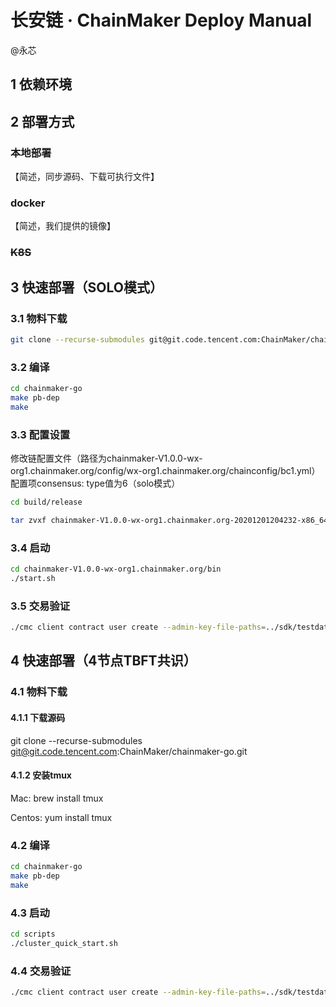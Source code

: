 # 长安链 · ChainMaker Deploy Manual

@永芯

## 1 依赖环境



## 2 部署方式

### 本地部署

【简述，同步源码、下载可执行文件】

### docker

【简述，我们提供的镜像】

### ~~K8S~~





## 3 快速部署（SOLO模式）

### 3.1 物料下载

```sh
git clone --recurse-submodules git@git.code.tencent.com:ChainMaker/chainmaker-go.git
```

### 3.2 编译

```sh
cd chainmaker-go
make pb-dep
make
```

### 3.3 配置设置

修改链配置文件（路径为chainmaker-V1.0.0-wx-org1.chainmaker.org/config/wx-org1.chainmaker.org/chainconfig/bc1.yml）配置项consensus: type值为6（solo模式）

```sh
cd build/release

tar zvxf chainmaker-V1.0.0-wx-org1.chainmaker.org-20201201204232-x86_64.tar.gz


```

### 3.4 启动



```sh
cd chainmaker-V1.0.0-wx-org1.chainmaker.org/bin
./start.sh
```

### 3.5 交易验证

```sh
./cmc client contract user create --admin-key-file-paths=../sdk/testdata/crypto-config/wx-org1.chainmaker.org/user/admin1/admin1.tls.key --admin-crt-file-paths=../sdk/testdata/crypto-config/wx-org1.chainmaker.org/user/admin1/admin1.tls.crt  --org-id=wx-org1.chainmaker.org --chain-id=chain1 --client-crt-file-paths=../sdk/testdata/crypto-config/wx-org1.chainmaker.org/user/client1/client1.tls.crt --client-key-file-paths=../sdk/testdata/crypto-config/wx-org1.chainmaker.org/user/client1/client1.tls.key --byte-code-path=../../test/wasm/asset-rust-0.7.2.wasm --contract-name=asset_new24 --runtime-type=WASMER --sdk-conf-path=../sdk/testdata/sdk_config.yml --version=1.0 --sync-result=true --params="{\"issue_limit\":\"500000000\",\"total_supply\":\"1000000000\"}"
```

## 4 快速部署（4节点TBFT共识）

### 4.1 物料下载

#### 4.1.1 下载源码

git clone --recurse-submodules git@git.code.tencent.com:ChainMaker/chainmaker-go.git

#### 4.1.2 安装tmux

Mac: brew install tmux

Centos: yum install tmux

### 4.2 编译

```sh
cd chainmaker-go
make pb-dep
make
```

### 4.3 启动

```sh
cd scripts
./cluster_quick_start.sh
```

### 4.4 交易验证

```sh
./cmc client contract user create --admin-key-file-paths=../sdk/testdata/crypto-config/wx-org1.chainmaker.org/user/admin1/admin1.tls.key --admin-crt-file-paths=../sdk/testdata/crypto-config/wx-org1.chainmaker.org/user/admin1/admin1.tls.crt  --org-id=wx-org1.chainmaker.org --chain-id=chain1 --client-crt-file-paths=../sdk/testdata/crypto-config/wx-org1.chainmaker.org/user/client1/client1.tls.crt --client-key-file-paths=../sdk/testdata/crypto-config/wx-org1.chainmaker.org/user/client1/client1.tls.key --byte-code-path=../../test/wasm/asset-rust-0.7.2.wasm --contract-name=asset_new24 --runtime-type=WASMER --sdk-conf-path=../sdk/testdata/sdk_config.yml --version=1.0 --sync-result=true --params="{\"issue_limit\":\"500000000\",\"total_supply\":\"1000000000\"}"
```

















